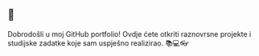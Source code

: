 ## 👋

Dobrodošli u moj GitHub portfolio! Ovdje ćete otkriti raznovrsne projekte i studijske zadatke koje sam uspješno realizirao. 📚💻👓

<!--
**dominikhorvat/dominikhorvat** is a ✨ _special_ ✨ repository because its `README.md` (this file) appears on your GitHub profile.

Here are some ideas to get you started:

- 🔭 I’m currently working on ...
- 🌱 I’m currently learning ...
- 👯 I’m looking to collaborate on ...
- 🤔 I’m looking for help with ...
- 💬 Ask me about ...
- 📫 How to reach me: ...
- 😄 Pronouns: ...
- ⚡ Fun fact: ...
-->
